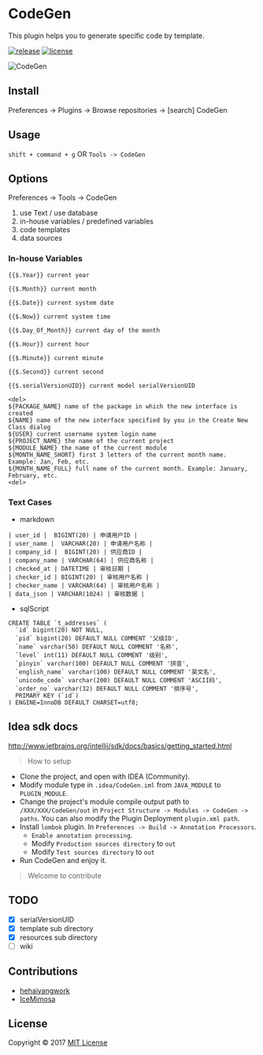 # CodeGen

This plugin helps you to generate specific code by template.

[![release](https://img.shields.io/badge/IDEA-v0.6-blue.svg)](https://plugins.jetbrains.com/plugin/9574-codegen) [![license](https://img.shields.io/github/license/mashape/apistatus.svg)](https://github.com/hehaiyangwork/CodeGen/blob/master/LICENSE)

![CodeGen](https://raw.githubusercontent.com/hehaiyangwork/CodeGen/master/codegen.gif)

## Install

Preferences -> Plugins -> Browse repositories -> [search] CodeGen

## Usage

`shift + command + g` OR `Tools -> CodeGen`

## Options

Preferences -> Tools -> CodeGen
    
1. use Text / use database
2. in-house variables / predefined variables
3. code templates
4. data sources

### In-house Variables

```
{{$.Year}} current year

{{$.Month}} current month

{{$.Date}} current system date

{{$.Now}} current system time

{{$.Day_Of_Month}} current day of the month

{{$.Hour}} current hour

{{$.Minute}} current minute

{{$.Second}} current second

{{$.serialVersionUID}} current model serialVersionUID

<del>
${PACKAGE_NAME} name of the package in which the new interface is created
${NAME} name of the new interface specified by you in the Create New Class dialog
${USER} current username system login name
${PROJECT_NAME} the name of the current project
${MODULE_NAME} the name of the current module
${MONTH_NAME_SHORT} first 3 letters of the current month name. Example: Jan, Feb, etc.
${MONTH_NAME_FULL} full name of the current month. Example: January, February, etc.
<del>

```

### Text Cases

- markdown

```
| user_id |  BIGINT(20) | 申请用户ID |
| user_name |  VARCHAR(20) | 申请用户名称 |
| company_id |  BIGINT(20) | 供应商ID |
| company_name | VARCHAR(64) | 供应商名称 |
| checked_at | DATETIME | 审核日期 |
| checker_id | BIGINT(20) | 审核用户名称 |
| checker_name | VARCHAR(64) | 审核用户名称 |
| data_json | VARCHAR(1024) | 审核数据 |
```

- sqlScript

```
CREATE TABLE `t_addresses` (
  `id` bigint(20) NOT NULL,
  `pid` bigint(20) DEFAULT NULL COMMENT '父级ID',
  `name` varchar(50) DEFAULT NULL COMMENT '名称',
  `level` int(11) DEFAULT NULL COMMENT '级别',
  `pinyin` varchar(100) DEFAULT NULL COMMENT '拼音',
  `english_name` varchar(100) DEFAULT NULL COMMENT '英文名',
  `unicode_code` varchar(200) DEFAULT NULL COMMENT 'ASCII码',
  `order_no` varchar(32) DEFAULT NULL COMMENT '排序号',
  PRIMARY KEY (`id`)
) ENGINE=InnoDB DEFAULT CHARSET=utf8;
```

## Idea sdk docs

http://www.jetbrains.org/intellij/sdk/docs/basics/getting_started.html

> How to setup

* Clone the project, and open with IDEA (Community).
* Modify module type in `.idea/CodeGen.iml` from `JAVA_MODULE` to `PLUGIN_MODULE`.
* Change the project's module compile output path to `/XXX/XXX/CodeGen/out` in `Project Structure -> Modules -> CodeGen -> paths`. You can also modify the Plugin Deployment `plugin.xml path`.
* Install `lombok` plugin. In `Preferences -> Build -> Annotation Processors`. 
	* `Enable annotation processing`.
	* Modify `Production sources directory` to `out`
	* Modify `Test sources directory` to `out`
* Run CodeGen and enjoy it.

> Welcome to contribute

## TODO

* [x] serialVersionUID
* [x] template sub directory
* [x] resources sub directory
* [ ] wiki

## Contributions

* [hehaiyangwork](https://github.com/hehaiyangwork)
* [IceMimosa](https://github.com/IceMimosa)

## License
Copyright © 2017 [MIT License](https://spdx.org/licenses/MIT.html)


